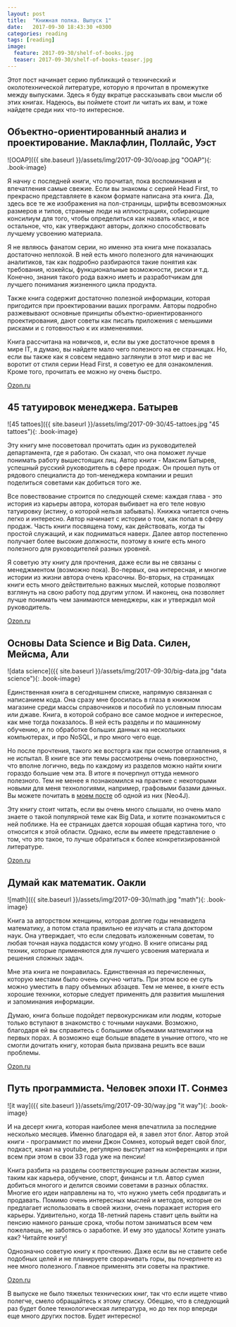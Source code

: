 ```yaml
---
layout: post
title:  "Книжная полка. Выпуск 1"
date:   2017-09-30 18:43:30 +0300
categories: reading
tags: [reading]
image:
  feature: 2017-09-30/shelf-of-books.jpg
  teaser: 2017-09-30/shelf-of-books-teaser.jpg
---
```


Этот пост начинает серию публикаций о технический и околотехнической литературе, которую я прочитал в промежутке между выпусками. Здесь я буду вкратце рассказывать свои мысли об этих книгах. Надеюсь, вы поймете стоит ли читать их вам, и тоже найдете среди них что-то интересное.

## Объектно-ориентированный анализ и проектирование. Маклафлин, Поллайс, Уэст
![OOAP]({{ site.baseurl }}/assets/img/2017-09-30/ooap.jpg "OOAP"){: .book-image}

Я начну с последней книги, что прочитал, пока воспоминания и впечатления самые свежие. Если вы знакомы с серией Head First, то прекрасно представляете в каком формате написана эта книга. Да, здесь все те же изображения на пол-страницы, шрифты всевозможных размеров и типов, странные люди на иллюстрациях, собирающие консилиум для того, чтобы определиться как назвать класс, и все остальное, что, как утверждают авторы, должно способствовать лучшему усвоению материала.

Я не являюсь фанатом серии, но именно эта книга мне показалась достаточно неплохой. В ней есть много полезного для начинающих аналитиков, так как подробно разбираются такие понятия как требования, юзкейсы, функциональные возможности, риски и т.д. Конечно, знания такого рода важно иметь и разработчикам для лучшего понимания жизненного цикла продукта.

Также книга содержит достаточно полезной информации, которая пригодится при проектировании ваших программ. Авторы подробно разжевывают основные принципы объектно-ориентированного проектирования, дают советы как писать приложения с меньшими рисками и с готовностью к их изменениями.

Книга рассчитана на новичков, и, если вы уже достаточное время в мире IT, я думаю, вы найдете мало чего полезного на ее страницах. Но, если вы также как я совсем недавно заглянули в этот мир и вас не воротит от стиля серии Head First, я советую ее для ознакомления. Кроме того, прочитать ее можно ну очень быстро.

[Ozon.ru](https://www.ozon.ru/context/detail/id/19665827/)

## 45 татуировок менеджера. Батырев
![45 tattoes]({{ site.baseurl }}/assets/img/2017-09-30/45-tattoes.jpg "45 tattoes"){: .book-image}

Эту книгу мне посоветовал прочитать один из руководителей департамента, где я работаю. Он сказал, что она поможет лучше понимать работу вышестоящих лиц. Автор книги - Максим Батырев, успешный русский руководитель в сфере продаж. Он прошел путь от рядового специалиста до топ-менеджера компании и решил поделиться советами как добиться того же.

Все повествование строится по следующей схеме: каждая глава - это история из карьеры автора, которая выбивает на его теле новую татуировку (истину, о которой нельзя забывать). Книжка читается очень легко и интересно. Автор начинает с истории о том, как попал в сферу продаж. Часть книги посвящена тому, как действовать, когда ты простой служащий, и как подниматься наверх. Далее автор постепенно получает более высокие должности, поэтому в книге есть много полезного для руководителей разных уровней.

Я советую эту книгу для прочтения, даже если вы не связаны с менеджментом (возможно пока). Во-первых, она интересная, и многие истории из жизни автора очень красочны. Во-вторых, на страницах книги есть много действительно важных мыслей, которые позволяют взглянуть на свою работу под другим углом. И наконец, она позволяет лучше понимать чем занимаются менеджеры, как и утверждал мой руководитель.

[Ozon.ru](https://www.ozon.ru/context/detail/id/23737592/)

## Основы Data Science и Big Data. Силен, Мейсма, Али
![data science]({{ site.baseurl }}/assets/img/2017-09-30/big-data.jpg "data science"){: .book-image}

Единственная книга в сегодняшнем списке, напрямую связанная с написанием кода. Она сразу мне бросилась в глаза в книжном магазине среди массы справочников и пособий по условным плюсам или джаве. Книга, в которой собрано все самое модное и интересное, как мне тогда показалось. В ней есть разделы и по машинному обучению, и по обработке больших данных на нескольких компьютерах, и про NoSQL, и про много чего еще.

Но после прочтения, такого же восторга как при осмотре оглавления, я не испытал. В книге все эти темы рассмотрены очень поверхностно, что вполне логично, ведь по каждому из разделов можно найти книги гораздо большие чем эта. В итоге я почерпнул оттуда немного полезного. Тем не менее я познакомился на практике с некоторыми новыми для меня технологиями, например, графовыми базами данных. Вы можете почитать в [моем посте](https://alexeykalina.github.io/technologies/telegram-bot-part1.html) об одной из них (Neo4J).

Эту книгу стоит читать, если вы очень много слышали, но очень мало знаете о такой популярной теме как Big Data, и хотите познакомиться с ней поближе. На ее страницах дается хорошая общая картина того, что относится к этой области. Однако, если вы имеете представление о том, что это такое, то лучше обратиться к более конкретизированной литературе.

[Ozon.ru](https://www.ozon.ru/context/detail/id/139191940/)

## Думай как математик. Оакли
![math]({{ site.baseurl }}/assets/img/2017-09-30/math.jpg "math"){: .book-image}

Книга за авторством женщины, которая долгие годы ненавидела математику, а потом стала правильно ее изучать и стала доктором наук. Она утверждает, что если следовать изложенным советам, то любая точная наука поддастся кому угодно. В книге описаны ряд техник, которые применяются для лучшего усвоения материала и решения сложных задач.

Мне эта книга не понравилась. Единственная из перечисленных, которую местами было очень скучно читать. При этом всю ее суть можно уместить в пару объемных абзацев. Тем не менее, в книге есть хорошие техники, которые следует применять для развития мышления и запоминания информации.

Думаю, книга больше подойдет первокурсникам или людям, которые только вступают в знакомство с точными науками. Возможно, благодаря ей вы справитесь с большими объемами математики на первых порах. А возможно еще больше впадете в уныние оттого, что не смогли дочитать книгу, которая была призвана решить все ваши проблемы.

[Ozon.ru](https://www.ozon.ru/context/detail/id/33253422/)

## Путь программиста. Человек эпохи IT. Сонмез
![it way]({{ site.baseurl }}/assets/img/2017-09-30/way.jpg "it way"){: .book-image}

И на десерт книга, которая наиболее меня впечатлила за последние несколько месяцев. Именно благодаря ей, я завел этот блог. Автор этой книги - программист по имени Джон Сомнез, который ведет свой блог, подкаст, канал на youtube, регулярно выступает на конференциях и при всем при этом в свои 33 года уже на пенсии!

Книга разбита на разделы соответствующие разным аспектам жизни, таким как карьера, обучение, спорт, финансы и т.п. Автор сумел добиться многого и делится своими советами в разных областях. Многие его идеи направлены на то, что нужно  уметь себя продвигать и продавать. Помимо очень интересных мыслей и методов, которые он предлагает использовать в своей жизни, очень поражает история его карьеры. Удивительно, когда 18-летний парень ставит цель выйти на пенсию намного раньше срока, чтобы потом заниматься всем чем пожелаешь, не заботясь о заработке. И ему это удалось! Хотите узнать как? Читайте книгу!

Однозначно советую книгу к прочтению. Даже если вы не ставите себе подобных целей и не планируете сворачивать горы, вы почерпнете из нее много полезного. Главное применять эти советы на практике.

[Ozon.ru](https://www.ozon.ru/context/detail/id/34792421/)

В выпуске не было тяжелых технических книг, так что если ищете чтиво полегче, смело обращайтесь к этому списку. Обещаю, что в следующий раз будет более технологическая литература, но до тех пор впереди еще много других постов. Будет интересно!

